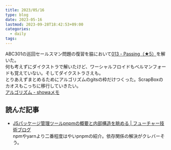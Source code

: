 ```yaml
---
title: 2023/05/16
type: blog
date: 2023-05-16
lastmod: 2023-09-28T18:42:53+09:00
categories:
  - daily
tags:
---
```


ABC301の巡回セールスマン問題の復習を脇において[013 - Passing（★5）](https://atcoder.jp/contests/typical90/tasks/typical90_m)を解いた。  
何も考えずにダイクストラで解いたけど、ワーシャルフロイドもベルマンフォードも覚えていない。そしてダイクストラさえも。  
とりあえずまとめるためにアルゴリズムのgitsの枠だけつくった。ScrapBoxのカオスもこっちに移行していきたい。  
[アルゴリズム - showaメモ](https://scrapbox.io/showa-93/%E3%82%A2%E3%83%AB%E3%82%B4%E3%83%AA%E3%82%BA%E3%83%A0)  

## 読んだ記事

- [JSパッケージ管理ツールpnpmの概要と内部構造を眺める | フューチャー技術ブログ](https://future-architect.github.io/articles/20230516a/)  
  npmやyarnより二番程度はやいpnpmの紹介。依存関係の解決がクレバーそう。
